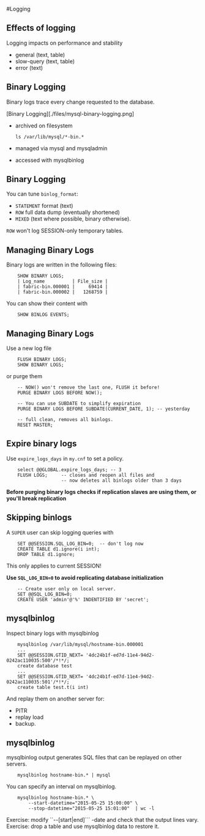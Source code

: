 #Logging

## Effects of logging 
Logging impacts on performance and stability

- general (text, table)
- slow-query (text, table)
- error (text)


## Binary Logging
Binary logs trace every change requested to the database.

[Binary Logging][./files/mysql-binary-logging.png]

  - archived on filesystem

        ls /var/lib/mysql/*-bin.*


  - managed  via mysql and mysqladmin
  - accessed with mysqlbinlog

## Binary Logging

You can tune `binlog_format`:

  - `STATEMENT` format (text)
  - `ROW` full data dump (eventually shortened)
  - `MIXED` (text where possible, binary otherwise).

`ROW` won't log SESSION-only temporary tables.


## Managing Binary Logs
Binary logs are written in the following files:

        SHOW BINARY LOGS; 
        | Log_name          | File_size |
        | fabric-bin.000001 |     69414 |
        | fabric-bin.000002 |   1268759 |
  
You can show their content with 

        SHOW BINLOG EVENTS;

## Managing Binary Logs
Use a new log file

        FLUSH BINARY LOGS;
        SHOW BINARY LOGS;

or purge them 
        
        -- NOW() won't remove the last one, FLUSH it before!
        PURGE BINARY LOGS BEFORE NOW(); 
        
        -- You can use SUBDATE to simplify expiration
        PURGE BINARY LOGS BEFORE SUBDATE(CURRENT_DATE, 1); -- yesterday

        -- full clean, removes all binlogs.
        RESET MASTER;

## Expire binary logs
    
Use `expire_logs_days` in `my.cnf` to set a policy.

        select @@GLOBAL.expire_logs_days; -- 3 
        FLUSH LOGS;     -- closes and reopen all files and 
                        -- now deletes all binlogs older than 3 days
        
**Before purging binary logs checks if replication slaves are using them, 
 or you'll break replication**


## Skipping binlogs

A `SUPER` user can skip logging queries with

        SET @@SESSION.SQL_LOG_BIN=0;  -- don't log now
        CREATE TABLE d1.ignore(i int);
        DROP TABLE d1.ignore;
        
This only applies to current SESSION!

**Use `SQL_LOG_BIN=0` to avoid replicating database initialization**

        -- Create user only on local server.
        SET @@SQL_LOG_BIN=0;
        CREATE USER 'admin'@'%' INDENTIFIED BY 'secret';


## mysqlbinlog
Inspect binary logs with mysqlbinlog

        mysqlbinlog /var/lib/mysql/hostname-bin.000001
        ...
        SET @@SESSION.GTID_NEXT= '4dc24b1f-ed7d-11e4-94d2-0242ac110035:500'/*!*/;
        create database test
        ...
        SET @@SESSION.GTID_NEXT= '4dc24b1f-ed7d-11e4-94d2-0242ac110035:501'/*!*/;
        create table test.t(i int)

And replay them on another server for:
 
  - PITR 
  - replay load
  - backup.
  
## mysqlbinlog

mysqlbinlog output generates SQL files that can be replayed on other servers.

        mysqlbinlog hostname-bin.* | mysql
        
You can specify an interval on mysqlbinlog.

        mysqlbinlog hostname-bin.* \
            --start-datetime="2015-05-25 15:00:00" \
            --stop-datetime="2015-05-25 15:01:00"  | wc -l
            
Exercise: modify ``--[start|end]``` -date and check that the output lines vary.
Exercise: drop a table and use mysqlbinlog data to restore it.
